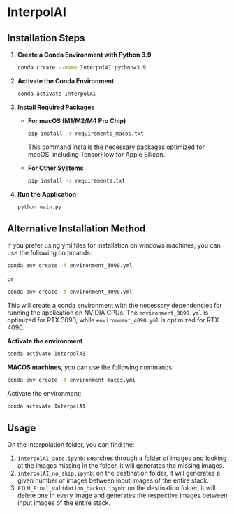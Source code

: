 # InterpolAI

## Installation Steps

1. **Create a Conda Environment with Python 3.9**
   ```bash
   conda create --name InterpolAI python=3.9
   ```

2. **Activate the Conda Environment**
   ```bash
   conda activate InterpolAI
   ```

3. **Install Required Packages**
   - **For macOS (M1/M2/M4 Pro Chip)**
     ```bash
     pip install -r requirements_macos.txt
     ```
     This command installs the necessary packages optimized for macOS, including TensorFlow for Apple Silicon.

   - **For Other Systems**
     ```bash
     pip install -r requirements.txt
     ```

4. **Run the Application**
   ```bash
   python main.py
   ```

## Alternative Installation Method
If you prefer using yml files for installation on windows machines, you can use the following commands:
```bash
conda env create -f environment_3090.yml
```
or 
```bash
conda env create -f environment_4090.yml
```
This will create a conda environment with the necessary dependencies for running the application on NVIDIA GPUs. The `environment_3090.yml` is optimized for RTX 3090, while `environment_4090.yml` is optimized for RTX 4090.

**Activate the environment**
```bash
conda activate InterpolAI
```
**MACOS machines**, you can use the following commands:
```bash
conda env create -f environment_macos.yml
```
Activate the environment:
```bash
conda activate InterpolAI
```

## Usage
On the interpolation folder, you can find the:
1. `interpolAI_auto.ipynb`: searches through a folder of images and looking at the images missing in the folder, it will generates the missing images.
2. `interpolAI_no_skip.ipynb`: on the destination folder, it will generates a given number of images between input images of the entire stack.
3. `FILM_Final_validation_backup.ipynb`: on the destination folder, it will delete one in every image and generates the respective images between input images of the entire stack.
